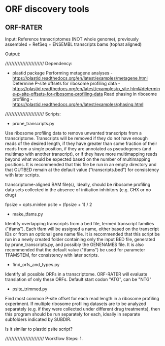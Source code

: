 ORF discovery tools
==========

ORF-RATER
----------

Input:
Reference transcriptomes (NOT whole genome), previously assembled + RefSeq + ENSEMBL transcripts
bams (tophat aligned)

Output:

/////////////////////////
Dependency:

* plastid package
Performing metagene analyses - https://plastid.readthedocs.org/en/latest/examples/metagene.html
Determine P-site offsets for ribosome profiling data - https://plastid.readthedocs.org/en/latest/examples/p_site.html#determine-p-site-offsets-for-ribosome-profiling-data
Read phasing in ribosome profiling - https://plastid.readthedocs.org/en/latest/examples/phasing.html

/////////////////////////
Scripts:

* prune_transcripts.py

Use ribosome profiling data to remove unwanted transcripts from a
transcriptome. Transcripts will be removed if they do not have enough reads of
the desired length, if they have greater than some fraction of their reads
from a single position, if they are annotated as pseudogenes (and multimap
with another transcript), or if they have more multimapping reads beyond what
would be expected based on the number of multimapping positions. It is
recommended that this file be run in an empty directory and that OUTBED remain
at the default value ("transcripts.bed") for consistency with later scripts.

transcriptome-aligned BAM file(s), Ideally, should be ribosome profiling data 
sets collected in the absence of initiation inhibitors (e.g. CHX or no drug)

fpsize = opts.minlen
psite = (fpsize + 1) / 2

* make_tfams.py

Identify overlapping transcripts from a bed file, termed transcript families
("tfams"). Each tfam will be assigned a name, either based on the transcript
IDs or from an optional gene name file. It is recommended that this script be
run in a newly created folder containing only the input BED file, generated by
prune_transcripts.py, and possibly the GENENAMES file. It is also recommended
that the default value ("tfams") be used for parameter TFAMSTEM, for
consistency with later scripts.

* find_orfs_and_types.py

Identify all possible ORFs in a transcriptome. ORF-RATER will evaluate translation 
of only these ORFs. Default start codon "ATG", can be "NTG"

* psite_trimmed.py

Find most common P-site offset for each read length in a ribosome profiling
experiment. If multiple ribosome profiling datasets are to be analyzed
separately (e.g. if they were collected under different drug treatments), then
this program should be run separately for each, ideally in separate subfolders
indicated by SUBDIR.

Is it similar to plastid psite script?

/////////////////////////
Workflow Steps:
1. 

